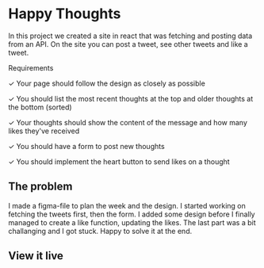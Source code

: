 # Happy Thoughts
In this project we created a site in react that was fetching and posting data from an API.
On the site you can post a tweet, see other tweets and like a tweet.

Requirements

✓ Your page should follow the design as closely as possible

✓ You should list the most recent thoughts at the top and older thoughts at the bottom (sorted)

✓ Your thoughts should show the content of the message and how many likes they've received

✓ You should have a form to post new thoughts

✓ You should implement the heart button to send likes on a thought

## The problem

I made a figma-file to plan the week and the design. I started working on fetching the tweets first, then the form. I added some design before I finally managed to create a like function, updating the likes. The last part was a bit challanging and I got stuck. Happy to solve it at the end.

## View it live

